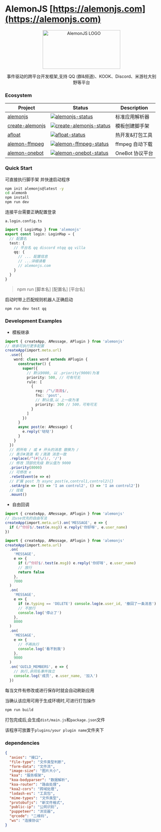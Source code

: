 # AlemonJS [https://alemonjs.com](https://alemonjs.com)

<div align="center">
  <a 
  href="https://alemonjs.com/" 
  target="_blank" 
  rel="noopener noreferrer">
  <img 
   width="256" 
   height="128"
   src="https://alemonjs.com/img/alemon.jpg" 
   alt="AlemonJS LOGO"
   >
  </a>
</div>

<div align="center">
  
事件驱动的跨平台开发框架,支持 QQ (群&频道)、KOOK、Discord、米游社大别野等平台

</div>

### Ecosystem

| Project           | Status                                               | Description     |
| ----------------- | ---------------------------------------------------- | --------------- |
| [alemonjs]        | [![alemonjs-status]][alemonjs-package]               | 标准应用解析器  |
| [create-alemonjs] | [![create-alemonjs-status]][create-alemonjs-package] | 模板创建脚手架  |
| [afloat]          | [![afloat-status]][afloat-package]                   | 热开发&打包工具 |
| [alemon-ffmpeg]   | [![alemon-ffmpeg-status]][alemon-ffmpeg-package]     | ffmpeg 自动下载 |
| [alemon-onebot]   | [![alemon-onebot-status]][alemon-onebot-package]     | OneBot 协议平台 |

<p>

[alemonjs]: https://github.com/ningmengchongshui/alemon
[alemonjs-status]: https://img.shields.io/npm/v/alemonjs.svg
[alemonjs-package]: https://www.npmjs.com/package/alemonjs

<p>

[create-alemonjs]: https://github.com/ningmengchongshui/alemon/tree/cli
[create-alemonjs-status]: https://img.shields.io/npm/v/create-alemonjs.svg
[create-alemonjs-package]: https://www.npmjs.com/package/create-alemonjs

<p>

[afloat]: https://github.com/ningmengchongshui/alemon/tree/rollup
[afloat-status]: https://img.shields.io/npm/v/afloat.svg
[afloat-package]: https://www.npmjs.com/package/afloat

<p>

[alemon-ffmpeg]: https://github.com/kongxiangyiren/alemon-ffmpeg
[alemon-ffmpeg-status]: https://img.shields.io/npm/v/alemon-ffmpeg.svg
[alemon-ffmpeg-package]: https://www.npmjs.com/package/alemon-ffmpeg

<p>

[alemon-onebot]: https://github.com/ningmengchongshui/alemon/tree/alemon-onebot
[alemon-onebot-status]: https://img.shields.io/npm/v/alemon-onebot.svg
[alemon-onebot-package]: https://www.npmjs.com/package/alemon-onebot

### Quick Start

可直接执行脚手架 并快速启动程序

```sh
npm init alemonjs@latest -y
cd alemonb
npm install
npm run dev
```

连接平台需要正确配置登录

`a.login.config.ts`

```ts
import { LoginMap } from 'alemonjs'
export const login: LoginMap = {
  // 配置名
  test: {
    // 平台名 qq discord ntqq qq villa
    qq: {
      // ... 配置信息
      // ...详细请看
      // alemonjs.com
    }
  }
}
```

> npm run [脚本名] [配置名] [平台名]

启动时带上匹配规则机器人正确启动

```sh
npm run dev test qq
```

### Development Examples

- 模板继承

```ts
import { createApp, AMessage, APlugin } from 'alemonjs'
// 继承可执行更多配置
createApp(import.meta.url)
  .use({
    word: class word extends APlugin {
      constructor() {
        super({
          // 默认9000, 以 .priority(9000)为准
          priority: 500, // 可有可无
          rule: [
            {
              reg: /^\/滴滴$/,
              fnc: 'post',
              // 默认值,以 上一级为准
              priority: 300 // 500，可有可无
            }
          ]
        })
      }
      async post(e: AMessage) {
        e.reply('哒哒')
      }
    }
  })
  // 把所有 / 或 # 开头的消息 替换为 /
  // 表示#滴滴 和 /滴滴 消息一致
  .replace(/^(#|\/)/, '/')
  // 修改 顶部优先级 默认值为 9000
  .priority(8000)
  // 可修改 e
  .reSetEvent(e => e)
  // 扩展 post 为 async post(e,control1,control2){}
  .setArg(e => [() => 'I am control2', () => 'I am control2'])
  // 挂载
  .mount()
```

- 自由回调

```ts
import { createApp, AMessage, APlugin } from 'alemonjs'
// 比use优先的自由写法
createApp(import.meta.url).on('MESSAGE', e => {
  if (/^你好$/.test(e.msg)) e.reply('你好呀', e.user_name)
})
```

```ts
import { createApp, AMessage, APlugin } from 'alemonjs'
createApp(import.meta.url)
  .on(
    'MESSAGE',
    e => {
      if (/^你好$/.test(e.msg)) e.reply('你好呀', e.user_name)
      // 放行
      return false
    },
    7000
  )
  .on(
    'MESSAGE',
    e => {
      if (e.typing == 'DELETE') console.log(e.user_id, '撤回了一条消息')
      // 不放行
      console.log('停止了')
    },
    8000
  )
  .on(
    'MESSAGE',
    e => {
      // 不再执行
      console.log('看不到我')
    },
    9000
  )
  .on('GUILD_MEMBERS', e => {
    // 执行,非同名事件独立
    console.log('成员', e.user_name, '加入')
  })
```

每当文件有修改或进行保存时就会自动刷新应用

当确认该应用可用于生成环境时,可进行打包操作

```sh
npm run build
```

打包完成后,会生成`dist/main.js`和`package.json`文件

该程序可放置于`plugins/your plugin name`文件夹下

### dependencies

```json
{
  "axios": "接口",
  "file-type": "文件类型判断",
  "form-data": "文件流",
  "image-size": "图片大小",
  "koa": "服务框架",
  "koa-bodyparser": "数据解析",
  "koa-router": "路由处理",
  "koa2-cors": "跨域处理",
  "lodash-es": "工具包",
  "mime-types": "文件类型",
  "protobufjs": "新文件格式",
  "public-ip": "公网识别",
  "puppeteer": "浏览器",
  "qrcode": "二维码",
  "ws": "连接协议"
}
```
